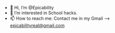 - 👋 Hi, I’m @Epicability
- 👀 I’m interested in School hacks.
- 📫 How to reach me: Contact me in my Gmail --> epicabilityreal@gmail.com
